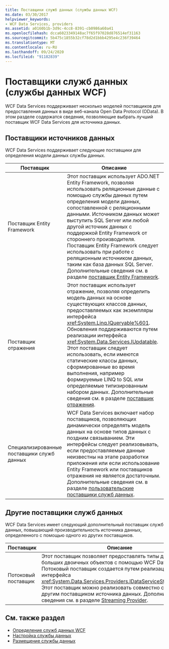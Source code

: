 ```yaml
---
title: Поставщики служб данных (службы данных WCF)
ms.date: 03/30/2017
helpviewer_keywords:
- WCF Data Services, providers
ms.assetid: a0160b1b-3d9c-4cc8-8391-cb0986a60a41
ms.openlocfilehash: dcca6023349148ac7f65f97028d876514ef31163
ms.sourcegitcommit: 5b475c1855b32cf78d2d1bbb4295e4c236f39464
ms.translationtype: MT
ms.contentlocale: ru-RU
ms.lasthandoff: 09/24/2020
ms.locfileid: "91182839"
---
```

# <a name="data-services-providers-wcf-data-services"></a>Поставщики служб данных (службы данных WCF)

WCF Data Services поддерживает несколько моделей поставщиков для предоставления данных в виде веб-канала Open Data Protocol (OData). В этом разделе содержатся сведения, позволяющие выбрать лучший поставщик WCF Data Services для источника данных.  
  
## <a name="data-source-providers"></a>Поставщики источников данных  

 WCF Data Services поддерживает следующие поставщики для определения модели данных службы данных.  
  
|Поставщик|Описание|  
|--------------|-----------------|  
|Поставщик Entity Framework|Этот поставщик использует ADO.NET Entity Framework, позволяя использовать реляционные данные с помощью службы данных путем определения модели данных, сопоставленной с реляционными данными. Источником данных может выступить SQL Server или любой другой источник данных с поддержкой Entity Framework от стороннего производителя. Поставщик Entity Framework следует использовать при работе с реляционным источником данных, таким как база данных SQL Server. Дополнительные сведения см. в разделе [поставщик Entity Framework](entity-framework-provider-wcf-data-services.md).|  
|Поставщик отражения|Этот поставщик использует отражение, позволяя определить модель данных на основе существующих классов данных, предоставляемых как экземпляры интерфейса <xref:System.Linq.IQueryable%601>. Обновления поддерживаются путем реализации интерфейса <xref:System.Data.Services.IUpdatable>. Этот поставщик следует использовать, если имеются статические классы данных, сформированные во время выполнения, например формируемые LINQ to SQL или определяемые типизированным набором данных. Дополнительные сведения см. в разделе [поставщик отражения](reflection-provider-wcf-data-services.md).|  
|Специализированные поставщики служб данных|WCF Data Services включает набор поставщиков, позволяющих динамически определять модель данных на основе типов данных с поздним связыванием. Эти интерфейсы следует реализовывать, если предоставляемые данные неизвестны на этапе разработки приложения или если использование Entity Framework или поставщиков отражения не является достаточным. Дополнительные сведения см. в разделе [пользовательские поставщики служб данных](custom-data-service-providers-wcf-data-services.md).|  
  
## <a name="other-data-service-providers"></a>Другие поставщики служб данных  

 WCF Data Services имеет следующий дополнительный поставщик служб данных, повышающий производительность источника данных, определенного с помощью одного из других поставщиков.  
  
|Поставщик|Описание|  
|--------------|-----------------|  
|Потоковый поставщик|Этот поставщик позволяет предоставлять типы данных больших двоичных объектов с помощью WCF Data Services. Потоковый поставщик создается путем реализации интерфейса <xref:System.Data.Services.Providers.IDataServiceStreamProvider>. Этот поставщик можно реализовать совместно с любым другим поставщиком источника данных. Дополнительные сведения см. в разделе [Streaming Provider](streaming-provider-wcf-data-services.md).|  
  
## <a name="see-also"></a>См. также раздел

- [Определение служб данных WCF](defining-wcf-data-services.md)
- [Настройка службы данных](configuring-the-data-service-wcf-data-services.md)
- [Размещение службы данных](hosting-the-data-service-wcf-data-services.md)
